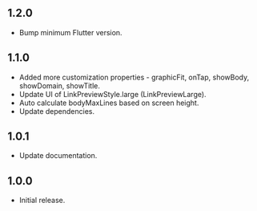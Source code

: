 ## 1.2.0

- Bump minimum Flutter version.

## 1.1.0

- Added more customization properties - graphicFit, onTap, showBody, showDomain, showTitle.
- Update UI of LinkPreviewStyle.large (LinkPreviewLarge).
- Auto calculate bodyMaxLines based on screen height.
- Update dependencies.

## 1.0.1

- Update documentation.

## 1.0.0

- Initial release.
